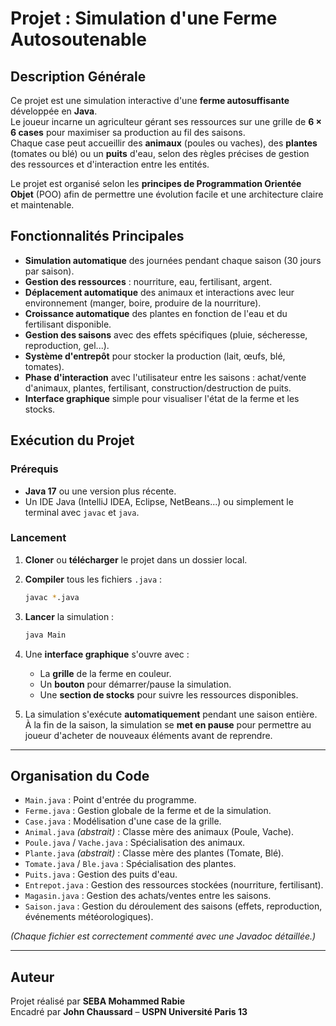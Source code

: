 # Projet : Simulation d'une Ferme Autosoutenable

## Description Générale

Ce projet est une simulation interactive d'une **ferme autosuffisante** développée en **Java**.  
Le joueur incarne un agriculteur gérant ses ressources sur une grille de **6 × 6 cases** pour maximiser sa production au fil des saisons.  
Chaque case peut accueillir des **animaux** (poules ou vaches), des **plantes** (tomates ou blé) ou un **puits** d'eau, selon des règles précises de gestion des ressources et d'interaction entre les entités.

Le projet est organisé selon les **principes de Programmation Orientée Objet** (POO) afin de permettre une évolution facile et une architecture claire et maintenable.

## Fonctionnalités Principales

- **Simulation automatique** des journées pendant chaque saison (30 jours par saison).
- **Gestion des ressources** : nourriture, eau, fertilisant, argent.
- **Déplacement automatique** des animaux et interactions avec leur environnement (manger, boire, produire de la nourriture).
- **Croissance automatique** des plantes en fonction de l'eau et du fertilisant disponible.
- **Gestion des saisons** avec des effets spécifiques (pluie, sécheresse, reproduction, gel...).
- **Système d'entrepôt** pour stocker la production (lait, œufs, blé, tomates).
- **Phase d'interaction** avec l'utilisateur entre les saisons : achat/vente d'animaux, plantes, fertilisant, construction/destruction de puits.
- **Interface graphique** simple pour visualiser l'état de la ferme et les stocks.

## Exécution du Projet

### Prérequis

- **Java 17** ou une version plus récente.
- Un IDE Java (IntelliJ IDEA, Eclipse, NetBeans...) ou simplement le terminal avec `javac` et `java`.

### Lancement

1. **Cloner** ou **télécharger** le projet dans un dossier local.
2. **Compiler** tous les fichiers `.java` :
   ```bash
   javac *.java
    ```
3. **Lancer** la simulation :
   ```bash
   java Main
   ```
4. Une **interface graphique** s'ouvre avec :
   - La **grille** de la ferme en couleur.
   - Un **bouton** pour démarrer/pause la simulation.
   - Une **section de stocks** pour suivre les ressources disponibles.

5. La simulation s'exécute **automatiquement** pendant une saison entière.  
   À la fin de la saison, la simulation se **met en pause** pour permettre au joueur d'acheter de nouveaux éléments avant de reprendre.

---

## Organisation du Code

- `Main.java` : Point d'entrée du programme.
- `Ferme.java` : Gestion globale de la ferme et de la simulation.
- `Case.java` : Modélisation d'une case de la grille.
- `Animal.java` *(abstrait)* : Classe mère des animaux (Poule, Vache).
- `Poule.java` / `Vache.java` : Spécialisation des animaux.
- `Plante.java` *(abstrait)* : Classe mère des plantes (Tomate, Blé).
- `Tomate.java` / `Ble.java` : Spécialisation des plantes.
- `Puits.java` : Gestion des puits d'eau.
- `Entrepot.java` : Gestion des ressources stockées (nourriture, fertilisant).
- `Magasin.java` : Gestion des achats/ventes entre les saisons.
- `Saison.java` : Gestion du déroulement des saisons (effets, reproduction, événements météorologiques).

*(Chaque fichier est correctement commenté avec une Javadoc détaillée.)*

---

## Auteur

Projet réalisé par **SEBA Mohammed Rabie**  
Encadré par **John Chaussard** – **USPN Université Paris 13**
